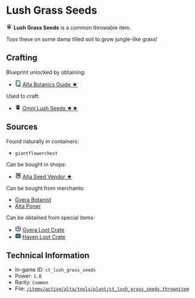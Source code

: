 # Lush Grass Seeds

<img src="https://raw.githubusercontent.com/Ceterai/Enternia/main/items/active/alta/tools/plant/ct_lush_grass_seeds.png" alt="Lush Grass Seeds icon" loading="lazy" height=16px width="auto" /> **Lush Grass Seeds** is a common throwable item.

Toss these on some damp tilled soil to grow jungle-like grass!

## Crafting

Blueprint unlocked by obtaining:

- <img src="https://raw.githubusercontent.com/Ceterai/Enternia/main/codex/alta/ebook/gyera.png" alt="Alta Botanics Guide ★ icon" loading="lazy" height=16px width="auto" /> [Alta Botanics Guide ★](https://ceterai.github.io/MyEnternia/Wiki/AltaBotanicsGuide)

Used to craft:

- <img src="https://raw.githubusercontent.com/Ceterai/Enternia/main/items/active/alta/tools/plant/omni/ct_lush_grass_seeds.png" alt="Omni Lush Seeds ★★ icon" loading="lazy" height=16px width="auto" /> [Omni Lush Seeds ★★](https://ceterai.github.io/MyEnternia/Wiki/OmniLushSeeds)

## Sources

Found naturally in containers:

- `giantflowerchest`

Can be bought in shops:

- <img src="https://raw.githubusercontent.com/Ceterai/Enternia/main/objects/alta/special/vendors/seeds/icon.png" alt="Alta Seed Vendor ★ icon" loading="lazy" height=16px width="auto" /> [Alta Seed Vendor ★](https://ceterai.github.io/MyEnternia/Wiki/AltaSeedVendor)

Can be bought from merchants:

- [Gyera Botanist](https://ceterai.github.io/MyEnternia/Wiki/GyeraBotanist)
- [Alta Poner](https://ceterai.github.io/MyEnternia/Wiki/AltaPoner)

Can be obtained from special items:

- <img src="https://raw.githubusercontent.com/Ceterai/Enternia/main/items/active/alta/loot/biome/ct_gyera_loot.png" alt="Gyera Loot Crate icon" loading="lazy" height=16px width="auto" /> [Gyera Loot Crate](https://ceterai.github.io/MyEnternia/Wiki/GyeraLootCrate)
- <img src="https://raw.githubusercontent.com/Ceterai/Enternia/main/items/active/alta/loot/biome/ct_haven_loot.png" alt="Haven Loot Crate icon" loading="lazy" height=16px width="auto" /> [Haven Loot Crate](https://ceterai.github.io/MyEnternia/Wiki/HavenLootCrate)

## Technical Information

- In-game ID: `ct_lush_grass_seeds`
- Power: `1.0`
- Rarity: `Common`
- File: [`/items/active/alta/tools/plant/ct_lush_grass_seeds.thrownitem`](https://github.com/Ceterai/Enternia/blob/main/items/active/alta/tools/plant/ct_lush_grass_seeds.thrownitem)
